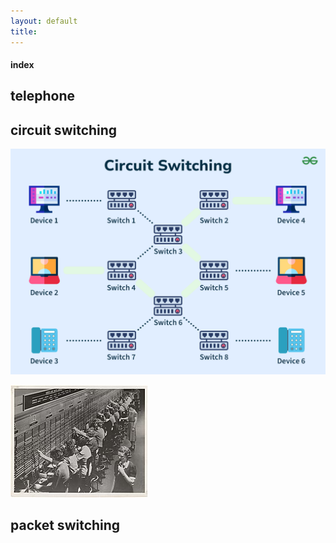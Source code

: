 ```yaml
---
layout: default
title:
---
```


#### index



## telephone

## circuit switching

![circuit switching](./assets/circuit-switching.png)



![switchboard operator](./assets/switchboard-operator.png)




## packet switching